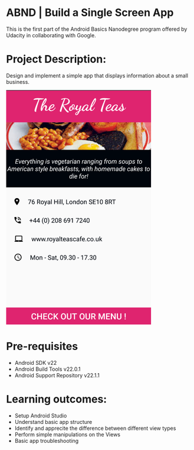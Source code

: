 # ABND | Build a Single Screen App

This is the first part of the Android Basics Nanodegree program offered by Udacity in collaborating with Google.


# Project Description:
Design and implement a simple app that displays information about a small business.
 
![](app_screenshot.png)

# Pre-requisites
- Android SDK v22
- Android Build Tools v22.0.1
- Android Support Repository v22.1.1

# Learning outcomes:

-	Setup Android Studio <br />
-	Understand basic app structure <br />
-	Identify and apprecite the difference between different view types <br />
-	Perform simple manipulations on the Views <br />
-	Basic app troubleshooting <br />
